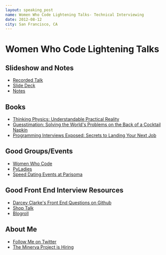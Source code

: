 ```yaml
---
layout: speaking_post
name: Women Who Code Lightening Talks- Technical Interviewing
date: 2012-08-12
city: San Francisco, CA
---
```


Women Who Code Lightening Talks
===============================

Slideshow and Notes
-------------------

* [Recorded Talk](http://www.youtube.com/watch?v=bdpwbkG_pQ4&list=PL04E221047CDFB391&index=10&feature=plpp_video)
* [Slide Deck](https://speakerdeck.com/u/averythegr8/p/technical-interviewing)
* [Notes](http://checkvist.com/checklists/142580-talk-outline-3)

Books
-----

* [Thinking Physics: Understandable Practical Reality](http://www.amazon.com/gp/product/0935218084/ref=as_li_ss_tl?ie=UTF8&camp=1789&creative=390957&creativeASIN=0935218084&linkCode=as2&tag=oystr-20)
* [Guesstimation: Solving the World's Problems on the Back of a Cocktail Napkin](http://www.amazon.com/gp/product/0691129495/ref=as_li_ss_tl?ie=UTF8&camp=1789&creative=390957&creativeASIN=0691129495&linkCode=as2&tag=oystr-20)
* [Programming Interviews Exposed: Secrets to Landing Your Next Job](http://www.amazon.com/gp/product/047012167X/ref=as_li_ss_tl?ie=UTF8&camp=1789&creative=390957&creativeASIN=047012167X&linkCode=as2&tag=oystr-20)

Good Groups/Events
------------------

* [Women Who Code](http://www.meetup.com/Women-Who-Code-SF/)
* [PyLadies](http://www.meetup.com/PyLadiesSF/)
* [Speed Dating Events at Parisoma](http://www.parisoma.com/events/)


Good Front End Interview Resources
----------------------------------

* [Darcey Clarke's Front End Questions on Github](https://github.com/darcyclarke/Front-end-Developer-Interview-Questions)
* [Shop Talk](http://shoptalkshow.com/)
* [Blogroll](http://www.google.com/reader/bundle/user/13002424130824595887/bundle/frontend)

About Me
--------

* [Follow Me on Twitter](http://twitter.com/averycodes)
* [The Minerva Project is Hiring](http://www.minervaproject.com/about/)
